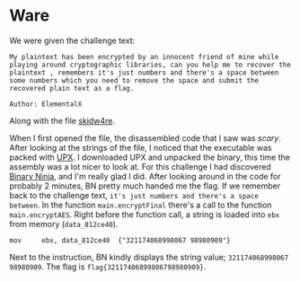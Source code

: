 # Ware
We were given the challenge text:
```
My plaintext has been encrypted by an innocent friend of mine while playing around cryptographic libraries, can you help me to recover the plaintext , remembers it's just numbers and there's a space between some numbers which you need to remove the space and submit the recovered plain text as a flag.

Author: ElementalX
```

Along with the file [skidw4re](skidw4re).

When I first opened the file, the disassembled code that I saw was *scary*. After looking at the strings of the file, I noticed that the executable was packed with [UPX](https://upx.github.io/). I downloaded UPX and unpacked the binary, this time the assembly was a lot nicer to look at. For this challenge I had discovered [Binary Ninja](https://binary.ninja/), and I'm really glad I did. After looking around in the code for probably 2 minutes, BN pretty much handed me the flag. If we remember back to the challenge text, `it's just numbers and there's a space between`. In the function `main.encryptFinal` there's a call to the function `main.encryptAES`. Right before the function call, a string is loaded into `ebx` from memory (`data_812ce40`).
```
mov     ebx, data_812ce40  {"321174068998067 98980909"}
```
Next to the instruction, BN kindly displays the string value; `321174068998067 98980909`. The flag is `flag{32117406899806798980909}`.